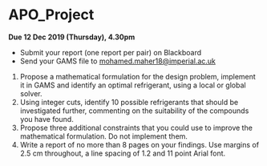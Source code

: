 # APO_Project
**Due 12 Dec 2019 (Thursday), 4.30pm**
- Submit your report (one report per pair) on Blackboard 
- Send your GAMS file to mohamed.maher18@imperial.ac.uk
  
1. Propose a mathematical formulation for the design problem, implement it in GAMS
and identify an optimal refrigerant, using a local or global solver.
2. Using integer cuts, identify 10 possible refrigerants that should be investigated further,
commenting on the suitability of the compounds you have found.
3. Propose three additional constraints that you could use to improve the mathematical
formulation. Do not implement them.
4. Write a report of no more than 8 pages on your findings. Use margins of 2.5 cm
throughout, a line spacing of 1.2 and 11 point Arial font.
